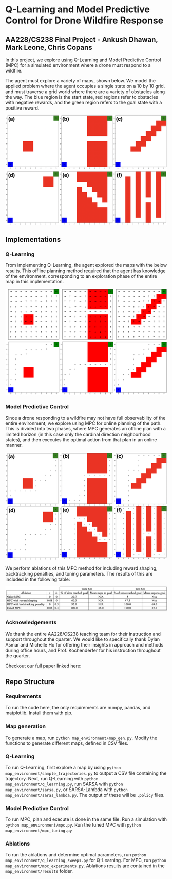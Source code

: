 # Q-Learning and Model Predictive Control for Drone Wildfire Response
## AA228/CS238 Final Project - Ankush Dhawan, Mark Leone, Chris Copans

In this project, we explore using Q-Learning and Model Predictive Control (MPC) for a simulated environment where a drone must respond to a wildfire. 

The agent must explore a variety of maps, shown below. We model the applied problem where the agent occupies a single state on a 10 by 10 grid, and must traverse a grid world where there are a variety of obstacles along the way. The blue region is the start state, red regions refer to obstacles with negative rewards, and the green region refers to the goal state with a positive reward.

![Alt text](map_environment/map_imgs/blankmaps.png)

## Implementations

### Q-Learning
From implementing Q-Learning, the agent explored the maps with the below results. This offline planning method required that the agent has knowledge of the environment, corresponding to an exploration phase of the entire map in this implementation.

![Alt text](map_environment/map_imgs/q_learning_results.png)

### Model Predictive Control
Since a drone responding to a wildfire may not have full observability of the entire environment, we explore using MPC for online planning of the path. This is divided into two phases, where MPC generates an offline plan with a limited horizon (in this case only the cardinal direction neighborhood states), and then executes the optimal action from that plan in an online manner. 

![Alt text](map_environment/map_imgs/mpc_results.png)

We perform ablations of this MPC method for including reward shaping, backtracking penalties, and tuning parameters. The results of this are included in the following table: 

![Alt text](map_environment/map_imgs/mpc_ablations_table.png)

### Acknowledgements
We thank the entire AA228/CS238 teaching team for their instruction and support throughout the quarter. We would like to specifically thank Dylan Asmar and Michelle Ho for offering their insights in approach and methods during office hours, and Prof. Kochenderfer for his instruction throughout the quarter.

Checkout our full paper linked here: 

## Repo Structure
### Requirements
To run the code here, the only requirements are numpy, pandas, and matplotlib. Install them with pip.

### Map generation
To generate a map, run ``python map_environment/map_gen.py``. Modify the functions to generate different maps, defined in CSV files.

### Q-Learning
To run Q-Learning, first explore a map by using ``python map_environment/sample_trajectories.py`` to output a CSV file containing the trajectory. Next, run Q-Learning with ``python map_environment/q_learning.py``, run SARSA with ``python map_environment/sarsa.py``, or SARSA-Lambda with ``python map_environment/saras_lambda.py``. The output of these will be ``.policy`` files. 

### Model Predictive Control
To run MPC, plan and execute is done in the same file. Run a simulation with ``python map_environment/mpc.py``. Run the tuned MPC with ``python map_environment/mpc_tuning.py``

### Ablations
To run the ablations and determine optimal parameters, run ``python map_environment/q_learning_sweeps.py`` for Q-Learning. For MPC, run ``python map_environment/mpc_experiments.py``. Ablations results are contained in the ``map_environment/results`` folder.



